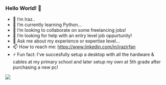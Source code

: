 ### Hello World! 👋

- 🔭 I’m Iraz..
- 🌱 I’m currently learning Python...
- 👯 I’m looking to collaborate on some freelancing jobs!
- 🤔 I’m looking for help with an entry level job oppurtunity!
- 💬 Ask me about my experience or expertise level...
- 📫 How to reach me: https://www.linkedin.com/in/irazirfan
- ⚡ Fun fact: I've succesfully setup a desktop with all the hardware & cables at my primary school and later setup my own at 5th grade after purchasing a new pc!

![](https://programmeerplaats.nl/wp-content/uploads/2020/07/eat-sleep-code-repeat.gif)
<!--
![](https://media.giphy.com/media/dbtDDSvWErdf2/giphy.gif)
